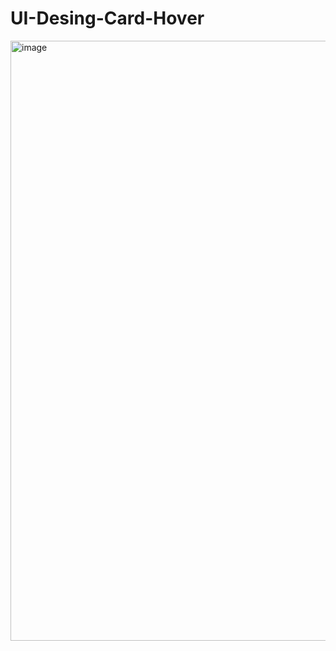 # UI-Desing-Card-Hover
<img width="960" alt="image" src="https://user-images.githubusercontent.com/76132974/151409803-9130cae7-c6bc-47c2-8822-979dfb2ee8db.png">
